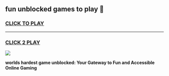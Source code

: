 
## fun unblocked games to play 👋
<h3>
<a href="https://premium.freeplayer.one?title=fun_unblocked_games_to_play&ref=13F">CLICK TO PLAY</a></h3>
<hr>

<h3>
<a href="https://premium.freeplayer.one?title=fun_unblocked_games_to_play&ref=13F">CLICK 2 PLAY</a>
  
</h3>

<a href="https://premium.freeplayer.one?title=fun_unblocked_games_to_play&ref=12F/"><img src="https://clearcache.store/games.png"></a>


**worlds hardest game unblocked: Your Gateway to Fun and Accessible Online Gaming**
